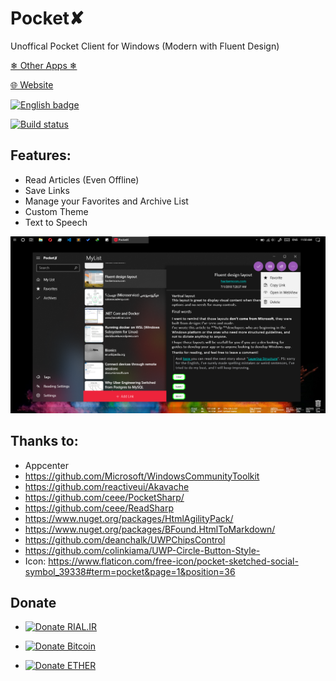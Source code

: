 # Pocket✘

Unoffical Pocket Client for Windows (Modern with Fluent Design)

[❄ Other Apps ❄](https://yazdipour.github.io/apps)

[🌐 Website](https://yazdipour.github.io/)

<a href='//www.microsoft.com/store/apps/9NDT5N34SR2P?ocid=badge'><img src='https://assets.windowsphone.com/13484911-a6ab-4170-8b7e-795c1e8b4165/English_get_L_InvariantCulture_Default.png' alt='English badge' width="150"/></a>

[![Build status](https://build.appcenter.ms/v0.1/apps/5dc566ec-33b7-43a2-9f2f-a767502f3282/branches/master/badge)](https://appcenter.ms)

## Features:
* Read Articles (Even Offline)
* Save Links
* Manage your Favorites and Archive List
* Custom Theme
* Text to Speech


![Screenshot](./Screenshot.png)

##  Thanks to:
* Appcenter
* https://github.com/Microsoft/WindowsCommunityToolkit
* https://github.com/reactiveui/Akavache
* https://github.com/ceee/PocketSharp/
* https://github.com/ceee/ReadSharp
* https://www.nuget.org/packages/HtmlAgilityPack/
* https://www.nuget.org/packages/BFound.HtmlToMarkdown/
* https://github.com/deanchalk/UWPChipsControl
* https://github.com/colinkiama/UWP-Circle-Button-Style-
* Icon: https://www.flaticon.com/free-icon/pocket-sketched-social-symbol_39338#term=pocket&page=1&position=36


## Donate

* [![Donate RIAL.IR](https://img.shields.io/badge/donate-IRAN-blue.svg)](https://www.payping.ir/yazdipour)

* [![Donate Bitcoin](https://en.cryptobadges.io/badge/small/17BF1jES7ytyKsNHM3rmRZ5n63VSy28gLe)](https://en.cryptobadges.io/donate/17BF1jES7ytyKsNHM3rmRZ5n63VSy28gLe)

* [![Donate ETHER](https://en.cryptobadges.io/badge/small/0x37C14DaF87ba7a680a5B4CfcB7ef52c71A5C7Be4)](https://en.cryptobadges.io/donate/0x37C14DaF87ba7a680a5B4CfcB7ef52c71A5C7Be4)

